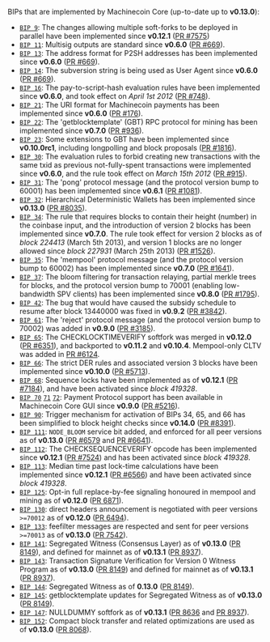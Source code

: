 BIPs that are implemented by Machinecoin Core (up-to-date up to **v0.13.0**):

* [`BIP 9`](https://github.com/machinecoin/bips/blob/master/bip-0009.mediawiki): The changes allowing multiple soft-forks to be deployed in parallel have been implemented since **v0.12.1**  ([PR #7575](https://github.com/machinecoin-project/machinecoin-core/pull/7575))
* [`BIP 11`](https://github.com/machinecoin/bips/blob/master/bip-0011.mediawiki): Multisig outputs are standard since **v0.6.0** ([PR #669](https://github.com/machinecoin-project/machinecoin-core/pull/669)).
* [`BIP 13`](https://github.com/machinecoin/bips/blob/master/bip-0013.mediawiki): The address format for P2SH addresses has been implemented since **v0.6.0** ([PR #669](https://github.com/machinecoin-project/machinecoin-core/pull/669)).
* [`BIP 14`](https://github.com/machinecoin/bips/blob/master/bip-0014.mediawiki): The subversion string is being used as User Agent since **v0.6.0** ([PR #669](https://github.com/machinecoin-project/machinecoin-core/pull/669)).
* [`BIP 16`](https://github.com/machinecoin/bips/blob/master/bip-0016.mediawiki): The pay-to-script-hash evaluation rules have been implemented since **v0.6.0**, and took effect on *April 1st 2012* ([PR #748](https://github.com/machinecoin-project/machinecoin-core/pull/748)).
* [`BIP 21`](https://github.com/machinecoin/bips/blob/master/bip-0021.mediawiki): The URI format for Machinecoin payments has been implemented since **v0.6.0** ([PR #176](https://github.com/machinecoin-project/machinecoin-core/pull/176)).
* [`BIP 22`](https://github.com/machinecoin/bips/blob/master/bip-0022.mediawiki): The 'getblocktemplate' (GBT) RPC protocol for mining has been implemented since **v0.7.0** ([PR #936](https://github.com/machinecoin-project/machinecoin-core/pull/936)).
* [`BIP 23`](https://github.com/machinecoin/bips/blob/master/bip-0023.mediawiki): Some extensions to GBT have been implemented since **v0.10.0rc1**, including longpolling and block proposals ([PR #1816](https://github.com/machinecoin-project/machinecoin-core/pull/1816)).
* [`BIP 30`](https://github.com/machinecoin/bips/blob/master/bip-0030.mediawiki): The evaluation rules to forbid creating new transactions with the same txid as previous not-fully-spent transactions were implemented since **v0.6.0**, and the rule took effect on *March 15th 2012* ([PR #915](https://github.com/machinecoin-project/machinecoin-core/pull/915)).
* [`BIP 31`](https://github.com/machinecoin/bips/blob/master/bip-0031.mediawiki): The 'pong' protocol message (and the protocol version bump to 60001) has been implemented since **v0.6.1** ([PR #1081](https://github.com/machinecoin-project/machinecoin-core/pull/1081)).
* [`BIP 32`](https://github.com/machinecoin/bips/blob/master/bip-0032.mediawiki): Hierarchical Deterministic Wallets has been implemented since **v0.13.0** ([PR #8035](https://github.com/machinecoin-project/machinecoin-core/pull/8035)).
* [`BIP 34`](https://github.com/machinecoin/bips/blob/master/bip-0034.mediawiki): The rule that requires blocks to contain their height (number) in the coinbase input, and the introduction of version 2 blocks has been implemented since **v0.7.0**. The rule took effect for version 2 blocks as of *block 224413* (March 5th 2013), and version 1 blocks are no longer allowed since *block 227931* (March 25th 2013) ([PR #1526](https://github.com/machinecoin-project/machinecoin-core/pull/1526)).
* [`BIP 35`](https://github.com/machinecoin/bips/blob/master/bip-0035.mediawiki): The 'mempool' protocol message (and the protocol version bump to 60002) has been implemented since **v0.7.0** ([PR #1641](https://github.com/machinecoin-project/machinecoin-core/pull/1641)).
* [`BIP 37`](https://github.com/machinecoin/bips/blob/master/bip-0037.mediawiki): The bloom filtering for transaction relaying, partial merkle trees for blocks, and the protocol version bump to 70001 (enabling low-bandwidth SPV clients) has been implemented since **v0.8.0** ([PR #1795](https://github.com/machinecoin-project/machinecoin-core/pull/1795)).
* [`BIP 42`](https://github.com/machinecoin/bips/blob/master/bip-0042.mediawiki): The bug that would have caused the subsidy schedule to resume after block 13440000 was fixed in **v0.9.2** ([PR #3842](https://github.com/machinecoin-project/machinecoin-core/pull/3842)).
* [`BIP 61`](https://github.com/machinecoin/bips/blob/master/bip-0061.mediawiki): The 'reject' protocol message (and the protocol version bump to 70002) was added in **v0.9.0** ([PR #3185](https://github.com/machinecoin-project/machinecoin-core/pull/3185)).
* [`BIP 65`](https://github.com/machinecoin/bips/blob/master/bip-0065.mediawiki): The CHECKLOCKTIMEVERIFY softfork was merged in **v0.12.0** ([PR #6351](https://github.com/machinecoin-project/machinecoin-core/pull/6351)), and backported to **v0.11.2** and **v0.10.4**. Mempool-only CLTV was added in [PR #6124](https://github.com/machinecoin-project/machinecoin-core/pull/6124).
* [`BIP 66`](https://github.com/machinecoin/bips/blob/master/bip-0066.mediawiki): The strict DER rules and associated version 3 blocks have been implemented since **v0.10.0** ([PR #5713](https://github.com/machinecoin-project/machinecoin-core/pull/5713)).
* [`BIP 68`](https://github.com/machinecoin/bips/blob/master/bip-0068.mediawiki): Sequence locks have been implemented as of **v0.12.1**  ([PR #7184](https://github.com/machinecoin-project/machinecoin-core/pull/7184)), and have been activated since *block 419328*.
* [`BIP 70`](https://github.com/machinecoin/bips/blob/master/bip-0070.mediawiki) [`71`](https://github.com/machinecoin/bips/blob/master/bip-0071.mediawiki) [`72`](https://github.com/machinecoin/bips/blob/master/bip-0072.mediawiki): Payment Protocol support has been available in Machinecoin Core GUI since **v0.9.0** ([PR #5216](https://github.com/machinecoin-project/machinecoin-core/pull/5216)).
* [`BIP 90`](https://github.com/machinecoin/bips/blob/master/bip-0090.mediawiki): Trigger mechanism for activation of BIPs 34, 65, and 66 has been simplified to block height checks since **v0.14.0** ([PR #8391](https://github.com/machinecoin-project/machinecoin-core/pull/8391)).
* [`BIP 111`](https://github.com/machinecoin/bips/blob/master/bip-0111.mediawiki): `NODE_BLOOM` service bit added, and enforced for all peer versions as of **v0.13.0** ([PR #6579](https://github.com/machinecoin-project/machinecoin-core/pull/6579) and [PR #6641](https://github.com/machinecoin-project/machinecoin-core/pull/6641)).
* [`BIP 112`](https://github.com/machinecoin/bips/blob/master/bip-0112.mediawiki): The CHECKSEQUENCEVERIFY opcode has been implemented since **v0.12.1** ([PR #7524](https://github.com/machinecoin-project/machinecoin-core/pull/7524)) and has been activated since *block 419328*.
* [`BIP 113`](https://github.com/machinecoin/bips/blob/master/bip-0113.mediawiki): Median time past lock-time calculations have been implemented since **v0.12.1** ([PR #6566](https://github.com/machinecoin-project/machinecoin-core/pull/6566)) and have been activated since *block 419328*.
* [`BIP 125`](https://github.com/machinecoin/bips/blob/master/bip-0125.mediawiki): Opt-in full replace-by-fee signaling honoured in mempool and mining as of **v0.12.0** ([PR 6871](https://github.com/machinecoin-project/machinecoin-core/pull/6871)).
* [`BIP 130`](https://github.com/machinecoin/bips/blob/master/bip-0130.mediawiki): direct headers announcement is negotiated with peer versions `>=70012` as of **v0.12.0** ([PR 6494](https://github.com/machinecoin-project/machinecoin-core/pull/6494)).
* [`BIP 133`](https://github.com/machinecoin/bips/blob/master/bip-0133.mediawiki): feefilter messages are respected and sent for peer versions `>=70013` as of **v0.13.0** ([PR 7542](https://github.com/machinecoin-project/machinecoin-core/pull/7542)).
* [`BIP 141`](https://github.com/machinecoin/bips/blob/master/bip-0141.mediawiki): Segregated Witness (Consensus Layer) as of **v0.13.0** ([PR 8149](https://github.com/machinecoin-project/machinecoin-core/pull/8149)), and defined for mainnet as of **v0.13.1** ([PR 8937](https://github.com/machinecoin-project/machinecoin-core/pull/8937)).
* [`BIP 143`](https://github.com/machinecoin/bips/blob/master/bip-0143.mediawiki): Transaction Signature Verification for Version 0 Witness Program as of **v0.13.0** ([PR 8149](https://github.com/machinecoin-project/machinecoin-core/pull/8149)) and defined for mainnet as of **v0.13.1** ([PR 8937](https://github.com/machinecoin-project/machinecoin-core/pull/8937)).
* [`BIP 144`](https://github.com/machinecoin/bips/blob/master/bip-0144.mediawiki): Segregated Witness as of **0.13.0** ([PR 8149](https://github.com/machinecoin-project/machinecoin-core/pull/8149)).
* [`BIP 145`](https://github.com/machinecoin/bips/blob/master/bip-0145.mediawiki): getblocktemplate updates for Segregated Witness as of **v0.13.0** ([PR 8149](https://github.com/machinecoin-project/machinecoin-core/pull/8149)).
* [`BIP 147`](https://github.com/machinecoin/bips/blob/master/bip-0147.mediawiki): NULLDUMMY softfork as of **v0.13.1** ([PR 8636](https://github.com/machinecoin-project/machinecoin-core/pull/8636) and [PR 8937](https://github.com/machinecoin-project/machinecoin-core/pull/8937)).
* [`BIP 152`](https://github.com/machinecoin/bips/blob/master/bip-0152.mediawiki): Compact block transfer and related optimizations are used as of **v0.13.0** ([PR 8068](https://github.com/machinecoin-project/machinecoin-core/pull/8068)).
